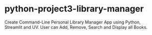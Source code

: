 # python-project3-library-manager
Create Command-Line Personal Library Manager App using Python, Streamlit and UV. User can Add, Remove, Search and Display all Books.
